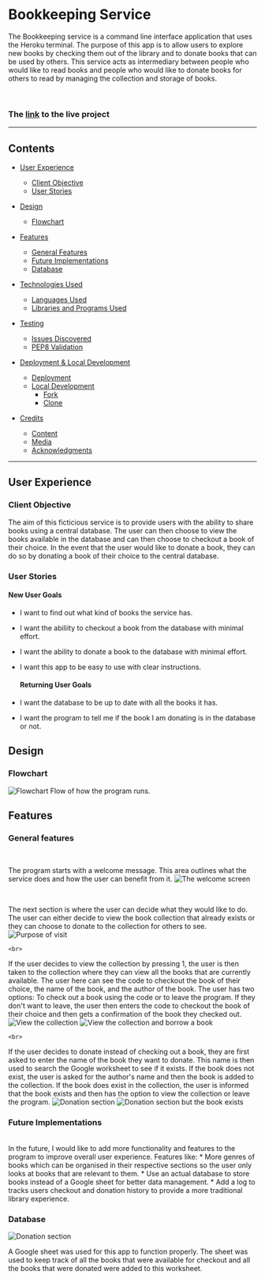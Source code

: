 # Bookkeeping Service

The Bookkeeping service is a command line interface application that uses the Heroku terminal. The purpose of this app is to allow users to explore new books by checking them out of the library and to donate books that can be used by others. This service acts as intermediary between people who would like to read books and people who would like to donate books for others to read by managing the collection and storage of books.   

<!-- ![The landing page on different devices]() -->

<br>

### The [link](https://bookkeeping.herokuapp.com/) to the live project 
---
## Contents
* [User Experience](#user-experience)
  * [Client Objective](#client-objective)
  * [User Stories](#user-stories)

* [Design](#design)
  * [Flowchart](#flowchart)

* [Features](#features)
  * [General Features](#general-features)
  * [Future Implementations](#future-implementations)
  * [Database](#database)

* [Technologies Used](#technologies-used)
  * [Languages Used](#languages-used)
  * [Libraries and Programs Used](#libraries-and-programs-used)

* [Testing](#testing)
  * [Issues Discovered](#issues-discovered)
  * [PEP8 Validation](#pep8-validation)

* [Deployment & Local Development](#deployment--local-development)
  * [Deployment](#deployment)
  * [Local Development](#local-development)
    * [Fork](#fork)
    * [Clone](#clone)

* [Credits](#credits)
  * [Content](#content)
  * [Media](#media)
  * [Acknowledgments](#acknowledgments)
------

## User Experience
  ### Client Objective
  The aim of this ficticious service is to provide users with the ability to share books using a central database. The user can then choose to view the books available in the database and can then choose to checkout a book of their choice. In the event that the user would like to donate a book, they can do so by donating a book of their choice to the central database. 

  ### User Stories
  #### New User Goals
  * I want to find out what kind of books the service has.
  * I want the abiliity to checkout a book from the database with minimal effort.
  * I want the ability to donate a book to the database with minimal effort. 
  * I want this app to be easy to use with clear instructions. 

    #### Returning User Goals 
  * I want the database to be up to date with all the books it has.
  * I want the program to tell me if the book I am donating is in the database or not.

  ## Design 
  ### Flowchart
  ![Flowchart](/readme-images/bookkeeping.drawio%20.png)
  Flow of how the program runs.

  ## Features 
  ### General features 
  <br>

   The program starts with a welcome message. This area outlines what the service does and how the user can benefit from it. 
  ![The welcome screen](/readme-images/welcome-screen.png)

  <br>

  The next section is where the user can decide what they would like to do. The user can either decide to view the book collection that already exists or they can choose to donate to the collection for others to see. 
  ![Purpose of visit](/readme-images/purpose.png)

    <br>

  If the user decides to view the collection by pressing 1, the user is then taken to the collection where they can view all the books that are currently available. The user here can see the code to checkout the book of their choice, the name of the book, and the author of the book. The user has two options: To check out a book using the code or to leave the program. If they don't want to leave, the user then enters the code to checkout the book of their choice and then gets a confirmation of the book they checked out.
  ![View the collection](/readme-images/collection.png)
  ![View the collection and borrow a book](/readme-images/checkout.png)

    <br>

  If the user decides to donate instead of checking out a book, they are first asked to enter the name of the book they want to donate. This name is then used to search the Google worksheet to see if it exists. If the book does not exist, the user is asked for the author's name and then the book is added to the collection. If the book does exist in the collection, the user is informed that the book exists and then has the option to view the collection or leave the program.
  ![Donation section](/readme-images/donation.png)
  ![Donation section but the book exists](/readme-images/donation-exists.png)


  ### Future Implementations
  <br>
  In the future, I would like to add more functionality and features to the program to improve overall user experience. Features like: 
  * More genres of books which can be organised in their respective sections so the user only looks at books that are relevant to them. 
  * Use an actual database to store books instead of a Google sheet for better data management.
  * Add a log to tracks users checkout and donation history to provide a more traditional library experience.

<br>

### Database
 ![Donation section](/readme-images/donation.png)
 
 A Google sheet was used for this app to function properly. The sheet was used to keep track of all the books that were available for checkout and all the books that were donated were added to this worksheet. 

 





  












  

 